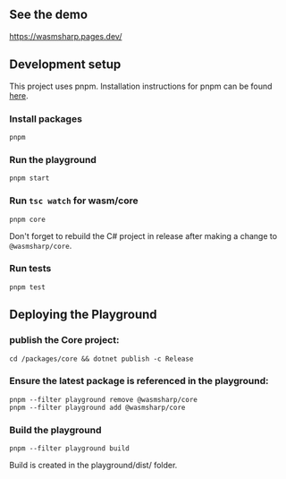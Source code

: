 ## See the demo

https://wasmsharp.pages.dev/

## Development setup

This project uses pnpm. Installation instructions for pnpm can be found [here](https://pnpm.io/installation).

### Install packages

```
pnpm
```

### Run the playground

```
pnpm start
```

### Run `tsc watch` for wasm/core

```
pnpm core
```

Don't forget to rebuild the C# project in release after making a change to `@wasmsharp/core`.

### Run tests

```
pnpm test
```

## Deploying the Playground

### publish the Core project:

```
cd /packages/core && dotnet publish -c Release
```

### Ensure the latest package is referenced in the playground:

```
pnpm --filter playground remove @wasmsharp/core
pnpm --filter playground add @wasmsharp/core
```

### Build the playground
```
pnpm --filter playground build
```

Build is created in the playground/dist/ folder.

